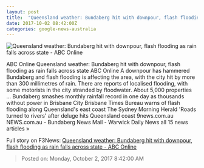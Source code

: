 ```yaml
---
layout: post
title:  "Queensland weather: Bundaberg hit with downpour, flash flooding as rain falls across state - ABC Online"
date: 2017-10-02 08:42:00Z
categories: google-news-australia
---
```


![Queensland weather: Bundaberg hit with downpour, flash flooding as rain falls across state - ABC Online](http://www.abc.net.au/news/image/9008278-1x1-700x700.jpg)

ABC Online Queensland weather: Bundaberg hit with downpour, flash flooding as rain falls across state ABC Online A downpour has hammered Bundaberg and flash flooding is affecting the area, with the city hit by more than 300 millimetres of rain. There are reports of localised flooding, with some motorists in the city stranded by floodwater. About 5,000 properties ... Bundaberg smashes monthly rainfall record in one day as thousands without power in Brisbane City Brisbane Times Bureau warns of flash flooding along Queensland's east coast The Sydney Morning Herald 'Roads turned to rivers' after deluge hits Queensland coast 9news.com.au NEWS.com.au - Bundaberg News Mail - Warwick Daily News all 15 news articles »


Full story on F3News: [Queensland weather: Bundaberg hit with downpour, flash flooding as rain falls across state - ABC Online](http://www.f3nws.com/n/KDNEWB)

> Posted on: Monday, October 2, 2017 8:42:00 AM
